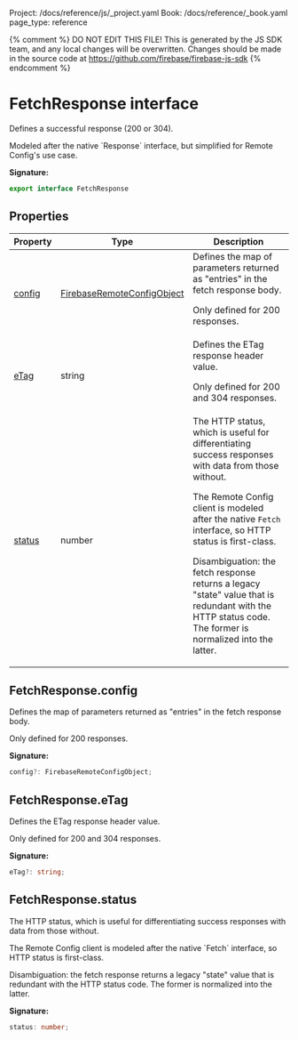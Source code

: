 Project: /docs/reference/js/_project.yaml
Book: /docs/reference/_book.yaml
page_type: reference

{% comment %}
DO NOT EDIT THIS FILE!
This is generated by the JS SDK team, and any local changes will be
overwritten. Changes should be made in the source code at
https://github.com/firebase/firebase-js-sdk
{% endcomment %}

# FetchResponse interface
Defines a successful response (200 or 304).

<p>Modeled after the native `Response` interface, but simplified for Remote Config's use case.

<b>Signature:</b>

```typescript
export interface FetchResponse 
```

## Properties

|  Property | Type | Description |
|  --- | --- | --- |
|  [config](./remote-config.fetchresponse.md#fetchresponseconfig) | [FirebaseRemoteConfigObject](./remote-config.firebaseremoteconfigobject.md#firebaseremoteconfigobject_interface) | Defines the map of parameters returned as "entries" in the fetch response body.<p>Only defined for 200 responses. |
|  [eTag](./remote-config.fetchresponse.md#fetchresponseetag) | string | Defines the ETag response header value.<p>Only defined for 200 and 304 responses. |
|  [status](./remote-config.fetchresponse.md#fetchresponsestatus) | number | The HTTP status, which is useful for differentiating success responses with data from those without.<p>The Remote Config client is modeled after the native <code>Fetch</code> interface, so HTTP status is first-class.<p>Disambiguation: the fetch response returns a legacy "state" value that is redundant with the HTTP status code. The former is normalized into the latter. |

## FetchResponse.config

Defines the map of parameters returned as "entries" in the fetch response body.

<p>Only defined for 200 responses.

<b>Signature:</b>

```typescript
config?: FirebaseRemoteConfigObject;
```

## FetchResponse.eTag

Defines the ETag response header value.

<p>Only defined for 200 and 304 responses.

<b>Signature:</b>

```typescript
eTag?: string;
```

## FetchResponse.status

The HTTP status, which is useful for differentiating success responses with data from those without.

<p>The Remote Config client is modeled after the native `Fetch` interface, so HTTP status is first-class.

<p>Disambiguation: the fetch response returns a legacy "state" value that is redundant with the HTTP status code. The former is normalized into the latter.

<b>Signature:</b>

```typescript
status: number;
```
